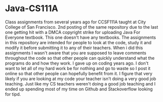# Java-CS111A
Class assignments from several years ago for CCSF111A taught at City College of San Francisco. 2nd posting of the same repository due to the last one getting hit with a DMCA copyright strike for uploading Java For Everyone textbook. This one doesn't have any textbooks. The assignments in this repository are intended for people to look at the code, study it and modify it before submitting it to any of their teachers. When i did this assignments I wasn't aware that you are supposed to leave comments throughout the code so that other people can quickly understand what the programs do and how they work. I gave up on coding years ago. I don't want to let all of my hard work be for  nothing and go to waste so I post it online so that other people can hopefully benefit from it. I figure that very likely if you are looking at my code your teacher isn't doing a very good job teaching. Just like my CS teachers weren't doing a good job teaching and I ended up spending most of my time on Github and Stackoverflow looking for tipd. 
